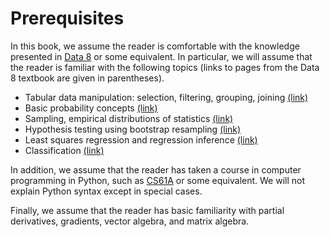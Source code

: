 # Prerequisites

In this book, we assume the reader is comfortable with the knowledge presented
in [Data 8][data8] or some equivalent. In particular, we will assume that the
reader is familiar with the following topics (links to pages from the Data 8
textbook are given in parentheses).

- Tabular data manipulation: selection, filtering, grouping, joining [(link)][8.2]
- Basic probability concepts [(link)][9.5]
- Sampling, empirical distributions of statistics [(link)][10.3]
- Hypothesis testing using bootstrap resampling [(link)][13.4]
- Least squares regression and regression inference [(link)][16.2]
- Classification [(link)][17.1]

In addition, we assume that the reader has taken a course in computer
programming in Python, such as [CS61A][61a] or some equivalent. We will not
explain Python syntax except in special cases.

Finally, we assume that the reader has basic familiarity with partial
derivatives, gradients, vector algebra, and matrix algebra.

[8.2]: https://www.inferentialthinking.com/chapters/08/2/classifying-by-one-variable.html
[9.5]: https://www.inferentialthinking.com/chapters/09/5/finding-probabilities.html
[10.3]: https://www.inferentialthinking.com/chapters/10/3/empirical-distribution-of-a-statistic.html
[13.4]: https://www.inferentialthinking.com/chapters/13/4/using-confidence-intervals.html
[16.2]: https://www.inferentialthinking.com/chapters/16/2/inference-for-the-true-slope.html
[17.1]: https://www.inferentialthinking.com/chapters/17/1/nearest-neighbors.html
[data8]: http://data8.org/
[61a]: https://cs61a.org/
